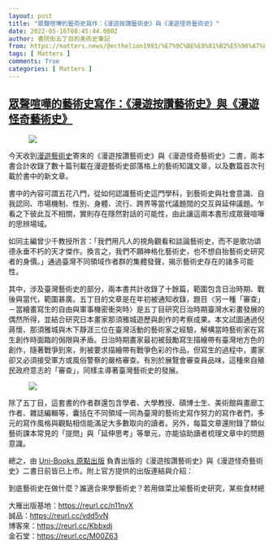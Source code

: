```yaml
---
layout: post
title: "眾聲喧嘩的藝術史寫作：《漫遊按讚藝術史》與《漫遊怪奇藝術史》"
date: 2022-05-16T08:45:44.000Z
author: 書院街五丁目的美術史筆記
from: https://matters.news/@ecthelion1993/%E7%9C%BE%E8%81%B2%E5%96%A7%E5%98%A9%E7%9A%84%E8%97%9D%E8%A1%93%E5%8F%B2%E5%AF%AB%E4%BD%9C-%E6%BC%AB%E9%81%8A%E6%8C%89%E8%AE%9A%E8%97%9D%E8%A1%93%E5%8F%B2-%E8%88%87-%E6%BC%AB%E9%81%8A%E6%80%AA%E5%A5%87%E8%97%9D%E8%A1%93%E5%8F%B2-bafyreia5vmrbmi5bd6oj7eoxcvmdc5w2ty65ek7hczs6n7nfcullvzyvci
tags: [ Matters ]
comments: True
categories: [ Matters ]
---
```

<!--1652690744000-->
[眾聲喧嘩的藝術史寫作：《漫遊按讚藝術史》與《漫遊怪奇藝術史》](https://matters.news/@ecthelion1993/%E7%9C%BE%E8%81%B2%E5%96%A7%E5%98%A9%E7%9A%84%E8%97%9D%E8%A1%93%E5%8F%B2%E5%AF%AB%E4%BD%9C-%E6%BC%AB%E9%81%8A%E6%8C%89%E8%AE%9A%E8%97%9D%E8%A1%93%E5%8F%B2-%E8%88%87-%E6%BC%AB%E9%81%8A%E6%80%AA%E5%A5%87%E8%97%9D%E8%A1%93%E5%8F%B2-bafyreia5vmrbmi5bd6oj7eoxcvmdc5w2ty65ek7hczs6n7nfcullvzyvci)
------

<div>
<figure class="image"><img src="https://assets.matters.news/embed/531ca6a9-f06e-4fbd-8fa9-52e6869af957.jpeg" data-asset-id="531ca6a9-f06e-4fbd-8fa9-52e6869af957" referrerpolicy="no-referrer"><figcaption><span></span></figcaption></figure><p>今天收到<a href="https://www.facebook.com/%E6%BC%AB%E9%81%8A%E8%97%9D%E8%A1%93%E5%8F%B2-1825133984386459/?__cft__[0]=AZW3o6K79iV7JP_jXl3Yg60R4IQqV5gP7wkUaAoPoD-HFtAZbKTaPwUb_Bss6G_wmkF_sBB9oYFLgOPo54gGIkyCzcrKfL4fxsuANXTFDpPfJOAwqSm8ogycXQPNNiT7_uE4AHV-4gHx8GRX39WPS8shs-wH6Oxq2pV4_Slo9Ir85g&__tn__=kK-R" rel="noopener noreferrer" target="_blank">漫遊藝術史</a>寄來的《漫遊按讚藝術史》與《漫遊怪奇藝術史》二書，兩本書合計收錄了數十篇刊載在漫遊藝術史部落格上的藝術知識文章，以及數篇首次刊載於書中的新文章。</p><p>書中的內容可謂五花八門，從如何認識藝術史這門學科，到藝術史與社會意識、自我認同、市場機制、性別、身體、流行、跨界等當代議題間的交互與延伸議題。乍看之下彼此互不相關，實則存在隱然對話的可能性，由此讓這兩本書形成眾聲喧嘩的思辨場域。</p><p>如同主編曾少千教授所言：「我們用凡人的視角觀看和談論藝術史，而不是歌功頌德永垂不朽的天才傑作。換言之，我們不願神格化藝術史，也不想自抬藝術史研究者的身價。」通過臺灣不同領域作者群的集體發聲，揭示藝術史存在的諸多可能性。</p><p>其中，涉及臺灣藝術史的部分，兩本書共計收錄了十餘篇，範圍包含日治時期、戰後與當代，範圍甚廣。五丁目的文章是在年初被通知收錄，題目〈另一種「審查」－當繪畫寫生的自由與軍事機密衝突時〉是五丁目研究日治時期臺灣水彩畫發展的偶然所得，並結合研究日本畫家那須雅城遊歷與創作的考察成果。本文試圖通過倪蔣懷、那須雅城與木下靜涯三位在臺灣活動的藝術家之經驗，解構當時藝術家在寫生創作時面臨的侷限與矛盾。日治時期畫家最初被鼓勵寫生描繪帶有臺灣地方色的創作，隨著戰爭到來，則被要求描繪帶有戰爭色彩的作品，但寫生的過程中，畫家卻又必須接受軍方或風俗警察的嚴格審查。有別於展覽會審查員品味，這種來自殖民政府意志的「審查」，同樣主導著臺灣藝術史的發展。</p><figure class="image"><img src="https://assets.matters.news/embed/1b090589-2914-4345-8179-04a361bde5e6.jpeg" data-asset-id="1b090589-2914-4345-8179-04a361bde5e6" referrerpolicy="no-referrer"><figcaption><span></span></figcaption></figure><p>除了五丁目，這套書的作者群還包含學者、大學教授、碩博士生、美術館與畫廊工作者、雜誌編輯等，囊括在不同領域一同為臺灣的藝術史寫作努力的寫作者們，多元的寫作風格與觀點相信能滿足大多數取向的讀者。另外，每篇文章還附錄了類似藝術課本常見的「提問」與「延伸思考」等單元，亦能協助讀者梳理文章中的問題意識。</p><p>總之，由 <a href="https://www.facebook.com/iamunibooks/?__cft__[0]=AZW3o6K79iV7JP_jXl3Yg60R4IQqV5gP7wkUaAoPoD-HFtAZbKTaPwUb_Bss6G_wmkF_sBB9oYFLgOPo54gGIkyCzcrKfL4fxsuANXTFDpPfJOAwqSm8ogycXQPNNiT7_uE4AHV-4gHx8GRX39WPS8shs-wH6Oxq2pV4_Slo9Ir85g&__tn__=kK-R" rel="noopener noreferrer" target="_blank">Uni-Books 原點出版</a> 負責出版的《漫遊按讚藝術史》與《漫遊怪奇藝術史》二書日前皆已上市。附上官方提供的出版連結與介紹：</p><pre class="ql-syntax" spellcheck="false">到底藝術史在做什麼？誰適合來學藝術史？若用做菜比喻藝術史研究，某些食材總是賣到缺貨，有些卻乏人問津。沒想到水族箱造景跟藝術有關吧。臥遊天地和水族造景有何關聯？明代文人的養魚技術和閒賞文化，其實不輸今人？確定是蘋果嗎？夏娃到底給亞當吃了什麼好東西？沒想到早安圖跟藝術也有關吧！甚至曾被三民教科書放入模擬試卷作為閱讀題組。從台灣美術、藝術史到藝術市場，經典命題條條大路通藝術最好奇的藝術冷知識，，從怪奇小路秘徑，走進藝術史的驚嘆號！</pre><p>大雁出版基地：<a href="https://reurl.cc/n11nvX" rel="noopener noreferrer" target="_blank">https://reurl.cc/n11nvX</a><br class="smart">誠品：<a href="https://reurl.cc/vdd5vN" rel="noopener noreferrer" target="_blank">https://reurl.cc/vdd5vN</a><br class="smart">博客來：<a href="https://reurl.cc/Kbbxdj" rel="noopener noreferrer" target="_blank">https://reurl.cc/Kbbxdj</a><br class="smart">金石堂：<a href="https://reurl.cc/M00Z63" rel="noopener noreferrer" target="_blank">https://reurl.cc/M00Z63</a></p>
</div>
